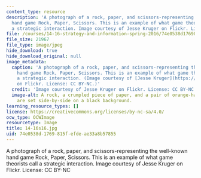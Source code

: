 ```yaml
---
content_type: resource
description: 'A photograph of a rock, paper, and scissors-representing the well-known
  hand game Rock, Paper, Scissors. This is an example of what game theorists call
  a strategic interaction. Image courtesy of Jesse Kruger on Flickr. License: CC BY-NC'
file: /courses/14-16-strategy-and-information-spring-2016/74e0538d1769815fefdeae33a8b57855_14-16s16.jpg
file_size: 21967
file_type: image/jpeg
hide_download: true
hide_download_original: null
image_metadata:
  caption: 'A photograph of a rock, paper, and scissors-representing the well-known
    hand game Rock, Paper, Scissors. This is an example of what game theorists call
    a strategic interaction. (Image courtesy of [Jesse Kruger](https://www.flickr.com/photos/jessekruger/464375923/sizes/l)
    on Flickr. License: CC BY-NC.)'
  credit: 'Image courtesy of Jesse Kruger on Flickr. License: CC BY-NC.'
  image-alt: A rock, a crumpled piece of paper, and a pair of orange-handled scissors
    are set side-by-side on a black background.
learning_resource_types: []
license: https://creativecommons.org/licenses/by-nc-sa/4.0/
ocw_type: OCWImage
resourcetype: Image
title: 14-16s16.jpg
uid: 74e0538d-1769-815f-efde-ae33a8b57855
---
```

A photograph of a rock, paper, and scissors-representing the well-known hand game Rock, Paper, Scissors. This is an example of what game theorists call a strategic interaction. Image courtesy of Jesse Kruger on Flickr. License: CC BY-NC